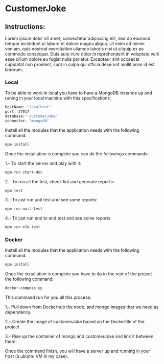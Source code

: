 # CustomerJoke

## Instructions:

Lorem ipsum dolor sit amet, consectetur adipiscing elit, sed do eiusmod tempor incididunt ut labore et dolore magna aliqua. Ut enim ad minim veniam, quis nostrud exercitation ullamco laboris nisi ut aliquip ex ea commodo consequat. Duis aute irure dolor in reprehenderit in voluptate velit esse cillum dolore eu fugiat nulla pariatur. Excepteur sint occaecat cupidatat non proident, sunt in culpa qui officia deserunt mollit anim id est laborum.

### Local

To be able to work in local you have to have a MongoDB instance up and runing in your local machine with this specifications:

```sh
hostName: "localhost"
port: 27017
database:" customerJoke"
connector: "mongodb"
```

Install all the modules that the application needs with the following command:

```sh
npm install
```

Once the installation is complete you can do the followings commands:

1.- To start the server and play with it:
```sh
npm run start-dev
```

2.- To run all the test, check lint and generate reports:
```sh
npm test
```

3.- To just run unit test and see some reports:
```sh
npm run unit-test
```

4.- To just run end to end test and see some reports:
```sh
npm run e2e-test
```

### Docker

Install all the modules that the application needs with the following command:

```sh
npm install
```

Once the installation is complete you have to do in the root of the project the following command:
```sh
docker-compose up
```

This command run for you all this process:

1.- Pull down from Dockerhub the node, and mongo images that we need as dependency.

2.- Create the image of customerJoke based on the Dockerfile of the project.

3.- Rise up the container of mongo and customerJoke and link it between them.


Once the command finish, you will have a server up and running in your host (a ubuntu VM in my case).

